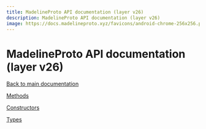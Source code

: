 ```yaml
---
title: MadelineProto API documentation (layer v26)
description: MadelineProto API documentation (layer v26)
image: https://docs.madelineproto.xyz/favicons/android-chrome-256x256.png
---
```

# MadelineProto API documentation (layer v26)

[Back to main documentation](..)  


[Methods](methods/)

[Constructors](constructors/)

[Types](types/)
